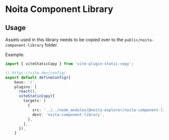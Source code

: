 # Noita Component Library

## Usage

Assets used in this library needs to be copied over to the `public/noita-component-library` folder.

Example:
```ts
import { viteStaticCopy } from 'vite-plugin-static-copy';

// https://vite.dev/config/
export default defineConfig({
    base: '/',
    plugins: [
      react(),
      viteStaticCopy({
        targets: [
          {
            src: '../../node_modules/@noita-explorer/noita-component-library/assets/*',
            dest: 'noita-component-library',
          },
        ],
      }),
    ]
```